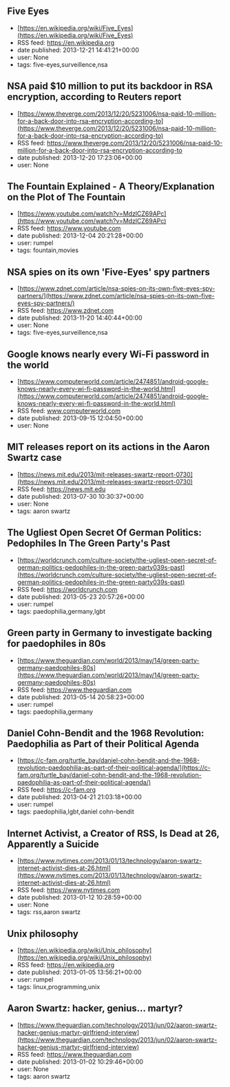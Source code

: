 ## Five Eyes
 - [https://en.wikipedia.org/wiki/Five_Eyes](https://en.wikipedia.org/wiki/Five_Eyes)
 - RSS feed: https://en.wikipedia.org
 - date published: 2013-12-21 14:41:21+00:00
 - user: None
 - tags: five-eyes,surveillence,nsa


## NSA paid $10 million to put its backdoor in RSA encryption, according to Reuters report
 - [https://www.theverge.com/2013/12/20/5231006/nsa-paid-10-million-for-a-back-door-into-rsa-encryption-according-to](https://www.theverge.com/2013/12/20/5231006/nsa-paid-10-million-for-a-back-door-into-rsa-encryption-according-to)
 - RSS feed: https://www.theverge.com/2013/12/20/5231006/nsa-paid-10-million-for-a-back-door-into-rsa-encryption-according-to
 - date published: 2013-12-20 17:23:06+00:00
 - user: None


## The Fountain Explained - A Theory/Explanation on the Plot of The Fountain
 - [https://www.youtube.com/watch?v=MdzlCZ69APc](https://www.youtube.com/watch?v=MdzlCZ69APc)
 - RSS feed: https://www.youtube.com
 - date published: 2013-12-04 20:21:28+00:00
 - user: rumpel
 - tags: fountain,movies


## NSA spies on its own 'Five-Eyes' spy partners
 - [https://www.zdnet.com/article/nsa-spies-on-its-own-five-eyes-spy-partners/](https://www.zdnet.com/article/nsa-spies-on-its-own-five-eyes-spy-partners/)
 - RSS feed: https://www.zdnet.com
 - date published: 2013-11-20 14:40:44+00:00
 - user: None
 - tags: five-eyes,surveillence,nsa


## Google knows nearly every Wi-Fi password in the world
 - [https://www.computerworld.com/article/2474851/android-google-knows-nearly-every-wi-fi-password-in-the-world.html](https://www.computerworld.com/article/2474851/android-google-knows-nearly-every-wi-fi-password-in-the-world.html)
 - RSS feed: www.computerworld.com
 - date published: 2013-09-15 12:04:50+00:00
 - user: None


## MIT releases report on its actions in the Aaron Swartz case
 - [https://news.mit.edu/2013/mit-releases-swartz-report-0730](https://news.mit.edu/2013/mit-releases-swartz-report-0730)
 - RSS feed: https://news.mit.edu
 - date published: 2013-07-30 10:30:37+00:00
 - user: None
 - tags: aaron swartz


## The Ugliest Open Secret Of German Politics: Pedophiles In The Green Party's Past
 - [https://worldcrunch.com/culture-society/the-ugliest-open-secret-of-german-politics-pedophiles-in-the-green-party039s-past](https://worldcrunch.com/culture-society/the-ugliest-open-secret-of-german-politics-pedophiles-in-the-green-party039s-past)
 - RSS feed: https://worldcrunch.com
 - date published: 2013-05-23 20:57:26+00:00
 - user: rumpel
 - tags: paedophilia,germany,lgbt


## Green party in Germany to investigate backing for paedophiles in 80s
 - [https://www.theguardian.com/world/2013/may/14/green-party-germany-paedophiles-80s](https://www.theguardian.com/world/2013/may/14/green-party-germany-paedophiles-80s)
 - RSS feed: https://www.theguardian.com
 - date published: 2013-05-14 20:58:23+00:00
 - user: rumpel
 - tags: paedophilia,germany


## Daniel Cohn-Bendit and the 1968 Revolution: Paedophilia as Part of their Political Agenda
 - [https://c-fam.org/turtle_bay/daniel-cohn-bendit-and-the-1968-revolution-paedophilia-as-part-of-their-political-agenda/](https://c-fam.org/turtle_bay/daniel-cohn-bendit-and-the-1968-revolution-paedophilia-as-part-of-their-political-agenda/)
 - RSS feed: https://c-fam.org
 - date published: 2013-04-21 21:03:18+00:00
 - user: rumpel
 - tags: paedophilia,lgbt,daniel cohn-bendit


## Internet Activist, a Creator of RSS, Is Dead at 26, Apparently a Suicide
 - [https://www.nytimes.com/2013/01/13/technology/aaron-swartz-internet-activist-dies-at-26.html](https://www.nytimes.com/2013/01/13/technology/aaron-swartz-internet-activist-dies-at-26.html)
 - RSS feed: https://www.nytimes.com
 - date published: 2013-01-12 10:28:59+00:00
 - user: None
 - tags: rss,aaron swartz


## Unix philosophy
 - [https://en.wikipedia.org/wiki/Unix_philosophy](https://en.wikipedia.org/wiki/Unix_philosophy)
 - RSS feed: https://en.wikipedia.org
 - date published: 2013-01-05 13:56:21+00:00
 - user: rumpel
 - tags: linux,programming,unix


## Aaron Swartz: hacker, genius… martyr?
 - [https://www.theguardian.com/technology/2013/jun/02/aaron-swartz-hacker-genius-martyr-girlfriend-interview](https://www.theguardian.com/technology/2013/jun/02/aaron-swartz-hacker-genius-martyr-girlfriend-interview)
 - RSS feed: https://www.theguardian.com
 - date published: 2013-01-02 10:29:46+00:00
 - user: None
 - tags: aaron swartz


